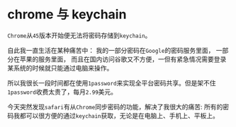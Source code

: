# chrome 与 keychain

`Chrome`从`45`版本开始便无法将密码存储到`keychain`。

<ImgView title="chrome与keychain" url="https://1.z.wiki/autoupload/20230121/1vOq.313X421-image.png" />

自此我一直生活在某种痛苦中：
我的一部分密码在`Google`的密码服务里面，
一部分在苹果的服务里面，
而且在国内访问谷歌又不方便，一但有紧急情况需要登录某系统的时候就只能通过电脑来操作。

<ImgView title="chrome与keychain" url="https://1.z.wiki/autoupload/20230121/DyIT.390X392-image.png" />

所以我很长一段时间都在使用`1password`来实现全平台密码共享。但是架不住`1password`收费太贵了，每月`2.99`美元。

<ImgView title="chrome与keychain" url="https://1.z.wiki/autoupload/20230121/ggy0.524X810-image.png" />


今天突然发现`safari`有从`Chrome`同步密码的功能，解决了我很大的痛苦:
所有的密码我都可以很方便的通过`keychain`获取，无论是在电脑上、手机上、平板上。

<ImgView title="chrome与keychain" url="https://1.z.wiki/autoupload/20230121/ZoYZ.1012X1222-image.png" />

<ImgView title="chrome与keychain" url="https://1.z.wiki/autoupload/20230121/ZHA5.498X966-image.png" />
